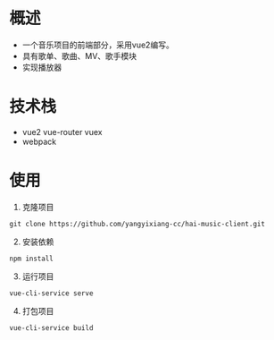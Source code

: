 # 概述
* 一个音乐项目的前端部分，采用vue2编写。
* 具有歌单、歌曲、MV、歌手模块
* 实现播放器
# 技术栈
* vue2 vue-router vuex 
* webpack
# 使用
1. 克隆项目
```shell
git clone https://github.com/yangyixiang-cc/hai-music-client.git
```
2. 安装依赖
```shell
npm install
```
3. 运行项目
```shell
vue-cli-service serve
```
4. 打包项目
```shell
vue-cli-service build
```

